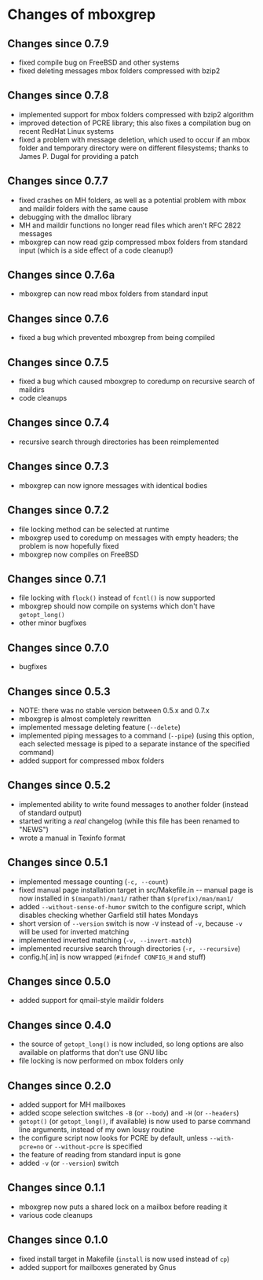 # Changes of mboxgrep

## Changes since 0.7.9

- fixed compile bug on FreeBSD and other systems
- fixed deleting messages mbox folders compressed with bzip2

## Changes since 0.7.8

- implemented support for mbox folders compressed with bzip2 algorithm
- improved detection of PCRE library; this also fixes a compilation bug
  on recent RedHat Linux systems
- fixed a problem with message deletion, which used to occur if an mbox
  folder and temporary directory were on different filesystems;
  thanks to James P. Dugal <jpd AT louisiana.edu> for providing a patch

## Changes since 0.7.7

- fixed crashes on MH folders, as well as a potential problem with mbox
  and maildir folders with the same cause
- debugging with the dmalloc library
- MH and maildir functions no longer read files which aren't RFC 2822 messages
- mboxgrep can now read gzip compressed mbox folders from standard input
  (which is a side effect of a code cleanup!)

## Changes since 0.7.6a

- mboxgrep can now read mbox folders from standard input

## Changes since 0.7.6

- fixed a bug which prevented mboxgrep from being compiled

## Changes since 0.7.5

- fixed a bug which caused mboxgrep to coredump on recursive search of 
  maildirs
- code cleanups

## Changes since 0.7.4

- recursive search through directories has been reimplemented

## Changes since 0.7.3

- mboxgrep can now ignore messages with identical bodies

## Changes since 0.7.2

- file locking method can be selected at runtime
- mboxgrep used to coredump on messages with empty headers; the problem is 
  now hopefully fixed
- mboxgrep now compiles on FreeBSD

## Changes since 0.7.1

- file locking with `flock()` instead of `fcntl()` is now supported
- mboxgrep should now compile on systems which don't have `getopt_long()`
- other minor bugfixes

## Changes since 0.7.0

- bugfixes

## Changes since 0.5.3

- NOTE: there was no stable version between 0.5.x and 0.7.x
- mboxgrep is almost completely rewritten
- implemented message deleting feature (`--delete`)
- implemented piping messages to a command (`--pipe`) (using this option, 
  each selected message is piped to a separate instance of the specified
  command)
- added support for compressed mbox folders

## Changes since 0.5.2

- implemented ability to write found messages to another folder (instead
  of standard output)
- started writing a *real* changelog (while this file has been renamed to
  "NEWS")
- wrote a manual in Texinfo format

## Changes since 0.5.1

- implemented message counting (`-c, --count`)
- fixed manual page installation target in src/Makefile.in -- manual page 
  is now installed in `$(manpath)/man1/` rather than `$(prefix)/man/man1/`
- added `--without-sense-of-humor` switch to the configure script, which
  disables checking whether Garfield still hates Mondays
- short version of `--version` switch is now `-V` instead of `-v`, 
  because `-v` will be used for inverted matching
- implemented inverted matching (`-v, --invert-match`)
- implemented recursive search through directories (`-r, --recursive`)
- config.h[.in] is now wrapped (`#ifndef CONFIG_H` and stuff)

## Changes since 0.5.0

- added support for qmail-style maildir folders

## Changes since 0.4.0

- the source of `getopt_long()` is now included, so long options are also available
  on platforms that don't use GNU libc
- file locking is now performed on mbox folders only

## Changes since 0.2.0

- added support for MH mailboxes
- added scope selection switches `-B` (or `--body`) and `-H` (or `--headers`)
- `getopt()` (or `getopt_long()`, if available) is now used to parse command line
  arguments, instead of my own lousy routine
- the configure script now looks for PCRE by default, unless `--with-pcre=no` or
  `--without-pcre` is specified
- the feature of reading from standard input is gone
- added `-v` (or `--version`) switch

## Changes since 0.1.1

- mboxgrep now puts a shared lock on a mailbox before reading it
- various code cleanups

## Changes since 0.1.0

- fixed install target in Makefile (`install` is now used instead of `cp`)
- added support for mailboxes generated by Gnus
